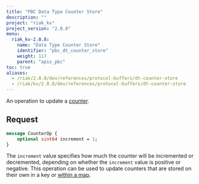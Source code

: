 ```yaml
---
title: "PBC Data Type Counter Store"
description: ""
project: "riak_kv"
project_version: "2.0.8"
menu:
  riak_kv-2.0.8:
    name: "Data Type Counter Store"
    identifier: "pbc_dt_counter_store"
    weight: 117
    parent: "apis_pbc"
toc: true
aliases:
  - /riak/2.0.8/dev/references/protocol-buffers/dt-counter-store
  - /riak/kv/2.0.8/dev/references/protocol-buffers/dt-counter-store
---
```


An operation to update a [counter](/riak/kv/2.0.8/developing/data-types).

## Request

```protobuf
message CounterOp {
    optional sint64 increment = 1;
}
```

The `increment` value specifies how much the counter will be incremented
or decremented, depending on whether the `increment` value is positive
or negative. This operation can be used to update counters that are
stored on their own in a key or [within a map](/riak/kv/2.0.8/developing/api/protocol-buffers/dt-map-store).
